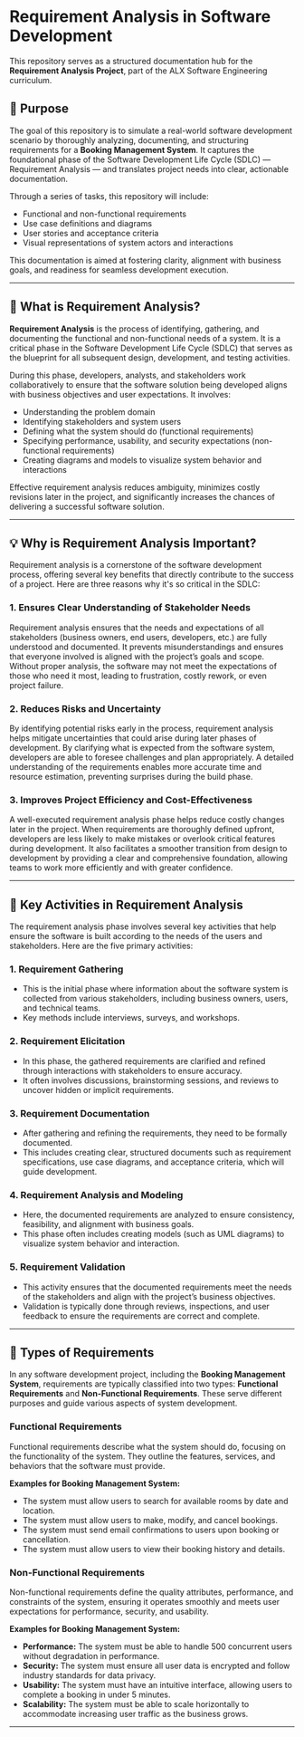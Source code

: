 # Requirement Analysis in Software Development

This repository serves as a structured documentation hub for the **Requirement Analysis Project**, part of the ALX Software Engineering curriculum.

## 📌 Purpose

The goal of this repository is to simulate a real-world software development scenario by thoroughly analyzing, documenting, and structuring requirements for a **Booking Management System**. It captures the foundational phase of the Software Development Life Cycle (SDLC) — Requirement Analysis — and translates project needs into clear, actionable documentation.

Through a series of tasks, this repository will include:

- Functional and non-functional requirements  
- Use case definitions and diagrams  
- User stories and acceptance criteria  
- Visual representations of system actors and interactions  

This documentation is aimed at fostering clarity, alignment with business goals, and readiness for seamless development execution.

---

## 📖 What is Requirement Analysis?

**Requirement Analysis** is the process of identifying, gathering, and documenting the functional and non-functional needs of a system. It is a critical phase in the Software Development Life Cycle (SDLC) that serves as the blueprint for all subsequent design, development, and testing activities.

During this phase, developers, analysts, and stakeholders work collaboratively to ensure that the software solution being developed aligns with business objectives and user expectations. It involves:

- Understanding the problem domain  
- Identifying stakeholders and system users  
- Defining what the system should do (functional requirements)  
- Specifying performance, usability, and security expectations (non-functional requirements)  
- Creating diagrams and models to visualize system behavior and interactions  

Effective requirement analysis reduces ambiguity, minimizes costly revisions later in the project, and significantly increases the chances of delivering a successful software solution.

---

## 💡 Why is Requirement Analysis Important?

Requirement analysis is a cornerstone of the software development process, offering several key benefits that directly contribute to the success of a project. Here are three reasons why it's so critical in the SDLC:

### 1. **Ensures Clear Understanding of Stakeholder Needs**

Requirement analysis ensures that the needs and expectations of all stakeholders (business owners, end users, developers, etc.) are fully understood and documented. It prevents misunderstandings and ensures that everyone involved is aligned with the project’s goals and scope. Without proper analysis, the software may not meet the expectations of those who need it most, leading to frustration, costly rework, or even project failure.

### 2. **Reduces Risks and Uncertainty**

By identifying potential risks early in the process, requirement analysis helps mitigate uncertainties that could arise during later phases of development. By clarifying what is expected from the software system, developers are able to foresee challenges and plan appropriately. A detailed understanding of the requirements enables more accurate time and resource estimation, preventing surprises during the build phase.

### 3. **Improves Project Efficiency and Cost-Effectiveness**

A well-executed requirement analysis phase helps reduce costly changes later in the project. When requirements are thoroughly defined upfront, developers are less likely to make mistakes or overlook critical features during development. It also facilitates a smoother transition from design to development by providing a clear and comprehensive foundation, allowing teams to work more efficiently and with greater confidence.

---

## 📝 Key Activities in Requirement Analysis

The requirement analysis phase involves several key activities that help ensure the software is built according to the needs of the users and stakeholders. Here are the five primary activities:

### 1. **Requirement Gathering**
   - This is the initial phase where information about the software system is collected from various stakeholders, including business owners, users, and technical teams.
   - Key methods include interviews, surveys, and workshops.

### 2. **Requirement Elicitation**
   - In this phase, the gathered requirements are clarified and refined through interactions with stakeholders to ensure accuracy.
   - It often involves discussions, brainstorming sessions, and reviews to uncover hidden or implicit requirements.

### 3. **Requirement Documentation**
   - After gathering and refining the requirements, they need to be formally documented.
   - This includes creating clear, structured documents such as requirement specifications, use case diagrams, and acceptance criteria, which will guide development.

### 4. **Requirement Analysis and Modeling**
   - Here, the documented requirements are analyzed to ensure consistency, feasibility, and alignment with business goals.
   - This phase often includes creating models (such as UML diagrams) to visualize system behavior and interaction.

### 5. **Requirement Validation**
   - This activity ensures that the documented requirements meet the needs of the stakeholders and align with the project’s business objectives.
   - Validation is typically done through reviews, inspections, and user feedback to ensure the requirements are correct and complete.

---

## 🔑 Types of Requirements

In any software development project, including the **Booking Management System**, requirements are typically classified into two types: **Functional Requirements** and **Non-Functional Requirements**. These serve different purposes and guide various aspects of system development.

### Functional Requirements

Functional requirements describe what the system should do, focusing on the functionality of the system. They outline the features, services, and behaviors that the software must provide.

**Examples for Booking Management System:**
- The system must allow users to search for available rooms by date and location.
- The system must allow users to make, modify, and cancel bookings.
- The system must send email confirmations to users upon booking or cancellation.
- The system must allow users to view their booking history and details.

### Non-Functional Requirements

Non-functional requirements define the quality attributes, performance, and constraints of the system, ensuring it operates smoothly and meets user expectations for performance, security, and usability.

**Examples for Booking Management System:**
- **Performance:** The system must be able to handle 500 concurrent users without degradation in performance.
- **Security:** The system must ensure all user data is encrypted and follow industry standards for data privacy.
- **Usability:** The system must have an intuitive interface, allowing users to complete a booking in under 5 minutes.
- **Scalability:** The system must be able to scale horizontally to accommodate increasing user traffic as the business grows.

---
